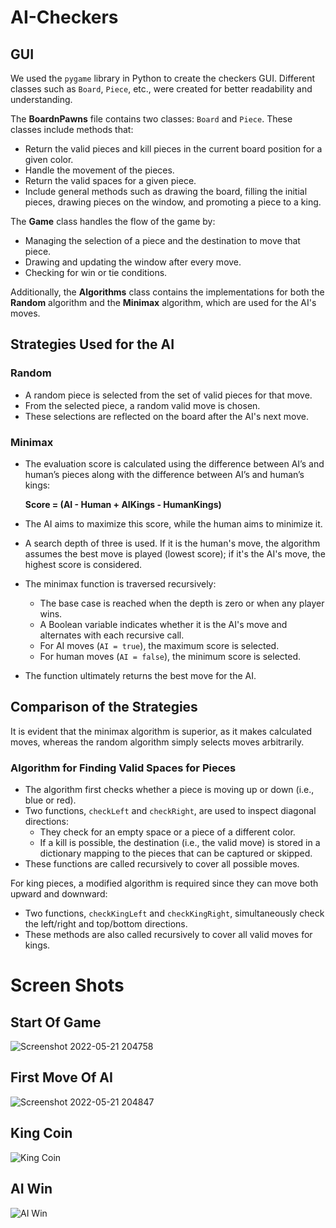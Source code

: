 # AI-Checkers

## GUI

We used the `pygame` library in Python to create the checkers GUI. Different classes such as `Board`, `Piece`, etc., were created for better readability and understanding.

The **BoardnPawns** file contains two classes: `Board` and `Piece`. These classes include methods that:
- Return the valid pieces and kill pieces in the current board position for a given color.
- Handle the movement of the pieces.
- Return the valid spaces for a given piece.
- Include general methods such as drawing the board, filling the initial pieces, drawing pieces on the window, and promoting a piece to a king.

The **Game** class handles the flow of the game by:
- Managing the selection of a piece and the destination to move that piece.
- Drawing and updating the window after every move.
- Checking for win or tie conditions.

Additionally, the **Algorithms** class contains the implementations for both the **Random** algorithm and the **Minimax** algorithm, which are used for the AI's moves.

## Strategies Used for the AI

### Random
- A random piece is selected from the set of valid pieces for that move.
- From the selected piece, a random valid move is chosen.
- These selections are reflected on the board after the AI's next move.

### Minimax
- The evaluation score is calculated using the difference between AI’s and human’s pieces along with the difference between AI’s and human’s kings:

  **Score = (AI - Human + AIKings - HumanKings)**
  
- The AI aims to maximize this score, while the human aims to minimize it.
- A search depth of three is used. If it is the human's move, the algorithm assumes the best move is played (lowest score); if it's the AI's move, the highest score is considered.
- The minimax function is traversed recursively:
  - The base case is reached when the depth is zero or when any player wins.
  - A Boolean variable indicates whether it is the AI's move and alternates with each recursive call.
  - For AI moves (`AI = true`), the maximum score is selected.
  - For human moves (`AI = false`), the minimum score is selected.
- The function ultimately returns the best move for the AI.

## Comparison of the Strategies

It is evident that the minimax algorithm is superior, as it makes calculated moves, whereas the random algorithm simply selects moves arbitrarily.

### Algorithm for Finding Valid Spaces for Pieces

- The algorithm first checks whether a piece is moving up or down (i.e., blue or red).
- Two functions, `checkLeft` and `checkRight`, are used to inspect diagonal directions:
  - They check for an empty space or a piece of a different color.
  - If a kill is possible, the destination (i.e., the valid move) is stored in a dictionary mapping to the pieces that can be captured or skipped.
- These functions are called recursively to cover all possible moves.

For king pieces, a modified algorithm is required since they can move both upward and downward:
- Two functions, `checkKingLeft` and `checkKingRight`, simultaneously check the left/right and top/bottom directions.
- These methods are also called recursively to cover all valid moves for kings.

# Screen Shots

## Start Of Game
![Screenshot 2022-05-21 204758](https://user-images.githubusercontent.com/65329637/169658416-e992757c-3b9c-4573-953a-8f8f543be175.png)

## First Move Of AI
![Screenshot 2022-05-21 204847](https://user-images.githubusercontent.com/65329637/169658431-85609561-d3d2-4ee0-ad93-af451e7859db.png)

## King Coin
![King Coin](https://user-images.githubusercontent.com/65329637/169658462-87d4f4b2-f08f-4ac2-9f5a-4f96a706e2b7.png)

## AI Win
![AI Win](https://user-images.githubusercontent.com/65329637/169658486-ae5c6936-29b0-4f87-ac2b-c6d605cee937.png)



